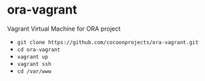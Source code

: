 # ora-vagrant
Vagrant Virtual Machine for ORA project

* `git clone https://github.com/cocoonprojects/ora-vagrant.git`
* `cd ora-vagrant`
* `vagrant up`
* `vagrant ssh`
* `cd /var/www`
